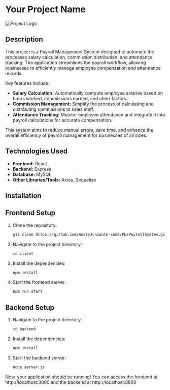 # Your Project Name

![Project Logo](link-to-your-logo) <!-- Optional: Add a logo or image -->

## Description

This project is a Payroll Management System designed to automate the processes salary calculation, commission distribution, and attendance tracking. The application streamlines the payroll workflow, allowing businesses to efficiently manage employee compensation and attendance records. 

Key features include:

- **Salary Calculation:** Automatically compute employee salaries based on hours worked, commissions earned, and other factors.
- **Commission Management:** Simplify the process of calculating and distributing commissions to sales staff.
- **Attendance Tracking:** Monitor employee attendance and integrate it into payroll calculations for accurate compensation.

This system aims to reduce manual errors, save time, and enhance the overall efficiency of payroll management for businesses of all sizes.

## Technologies Used

- **Frontend:** React
- **Backend:** Express
- **Database:** MySQL
- **Other Libraries/Tools:** Axios, Sequelize

## Installation

## Frontend Setup

1. Clone the repository:
   ```bash
   git clone https://github.com/AndryJunianto-code/PbsPayrollSystem.git

2. Navigate to the project directory:
   ```bash
   cd client

3. Install the dependencies:
   ```bash
   npm install

4. Start the frontend server:
   ```bash
   npm run start

## Backend Setup

1. Navigate to the project directory:
   ```bash
   cd backend

2. Install the dependencies:
   ```bash
   npm install

3. Start the backend server:
   ```bash
   node server.js

Now, your application should be running! 
You can access the frontend at http://localhost:3000 and the backend at http://localhost:8800 
